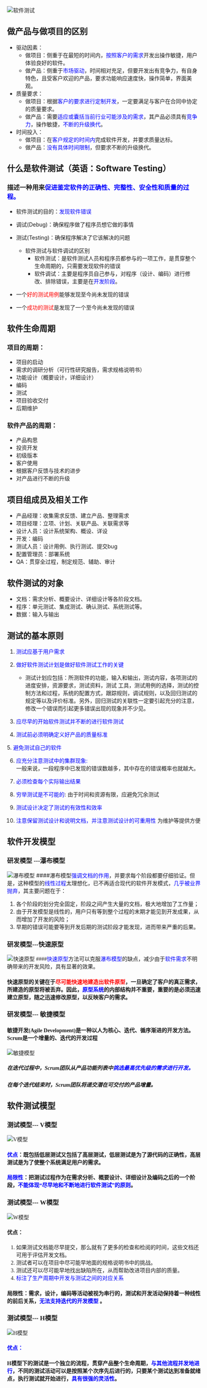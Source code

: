 ![软件测试](https://timgsa.baidu.com/timg?image&quality=80&size=b9999_10000&sec=1549964376220&di=802123c783019cd39a6a79105b447056&imgtype=0&src=http%3A%2F%2Ffile.tyun.71360.com%2FUpLoadFile%2F2018%2F12%2F12%2F10%2F636802060919119851_suzhoudongzhi_9311699.jpg)

## 做产品与做项目的区别 

- 驱动因素： 
	- 做项目：侧重于在最短的时间内，<font color="blue">按照客户的需求</font>开发出操作敏捷，用户体验良好的软件。 
	- 做产品：侧重于<font color="blue">市场驱动</font>，时间相对充足，但要开发出有竞争力，有自身特色，且受客户欢迎的产品，要求功能响应速度快，操作简单，界面美观。 
- 质量要求： 
	- 做项目：根据<font color="blue">客户的要求进行定制开发</font>，一定要满足与客户在合同中协定的质量要求。
	- 做产品：需要<font color="blue">适应或囊括当前行业可能涉及的需求</font>，其产品必须具有<font color="blue">竞争力</font>，操作敏捷，<font color="blue">不断的升级换代</font>。 
- 时间投入： 
	- 做项目：在<font color="blue">客户规定的时间内</font>完成软件开发，并要求质量达标。 
	- 做产品：<font color="blue">没有具体时间限制</font>，但要求不断的升级换代。

## 什么是软件测试（英语：Software Testing）
### 描述一种用来<font color="blue" >促进鉴定软件的正确性、完整性、安全性和质量的过程。</font>
- 软件测试的目的：<font color=#0000FF>发现软件错误</font>

- 调试(Debug)：确保程序做了程序员想它做的事情 
- 测试(Testing)：确保程序解决了它该解决的问题 
	- 软件测试与软件调试的区别 
		- 软件测试：是软件测试人员和程序员都参与的一项工作，是贯穿整个生命周期</font>的，只需要发现软件的错误 
		- 软件调试：主要是程序员自己参与，对程序（设计、编码）进行修改、排除错误，主要是在<font color=#0000FF>开发阶段</font>。

- 一个<font color="red">好的测试用例</font>能够发现至今尚未发现的错误 
- 一个<font color="red">成功的测试</font>是发现了一个至今尚未发现的错误

## 软件生命周期 

### 项目的周期： 

- 项目的启动 
- 需求的调研分析（可行性研究报告，需求规格说明书） 
- 功能设计（概要设计，详细设计） 
- 编码 
- 测试 
- 项目验收交付 
- 后期维护

### 软件产品的周期： 

- 产品构思 
- 投资开发 
- 初级版本 
- 客户使用 
- 根据客户反馈与技术的进步 
- 对产品进行不断的升级 

## 项目组成员及相关工作

- 产品经理：收集需求反馈、建立产品、整理需求 
- 项目经理：立项、计划、关联产品、关联需求等 
- 设计人员：设计系统架构、概设、详设 
- 开发：编码 
- 测试人员：设计用例、执行测试、提交bug 
- 配置管理员：部署系统 
- QA：贯穿全过程，制定规范、辅助、审计

## 软件测试的对象
- 文档：需求分析、概要设计、详细设计等各阶段文档。
- 程序：单元测试、集成测试、确认测试、系统测试等。
- 数据：输入与输出 

## 测试的基本原则
1. <font color=#0000FF>测试应基于用户需求</font>
2. <font color=#0000FF>做好软件测试计划是做好软件测试工作的关键 </font>
	- 测试计划应包括：所测软件的功能，输入和输出，测试内容，各项测试的进度安排，资源要求，测试资料，测试
工具，测试用例的选择，测试的控制方法和过程，系统的配置方式，跟踪规则，调试规则，以及回归测试的规定等以及评价标准。另外，回归测试的关联性一定要引起充分的注意，修改一个错误而引起更多错误出现的现象并不少见。 
 
3. <font color="blue">应尽早的开始软件测试并不断的进行软件测试 </font>
 
4. <font color="blue">测试前必须明确定义好产品的质量标准 
</font>
5. <font color="blue">避免测试自己的软件 </font>
 
6. <font color="blue">应充分注意测试中的集群现象:</font>  
一般来说，一段程序中已发现的错误数越多，其中存在的错误概率也就越大。 
7. <font color="blue">必须检查每个实际输出结果</font> 
8. <font color="blue">穷举测试是不可能的</font>:  由于时间和资源有限，应避免冗余测试 
 
9. <font color="blue">测试设计决定了测试的有效性和效率</font> 
 
10. <font color="blue">注意保留测试设计和说明文档，并注意测试设计的可重用性</font> 为维护等提供方便 

## 软件开发模型
### <font face="微软雅黑">研发模型 ---瀑布模型</font>
![瀑布模型](https://i.imgur.com/6ARI9A1.png)
####瀑布模型<font color="blue" face="微软雅黑">强调文档的作用</font>，并要求每个阶段都要仔细验证。但是，这种模型的<font color="blue" face="微软雅黑">线性过程</font>太理想化，已不再适合现代的软件开发模式，<font color="blue" face="微软雅黑">几乎被业界抛弃</font>，其主要问题在于： 
1. 各个阶段的划分完全固定，阶段之间产生大量的文档，极大地增加了工作量； 
2. 由于开发模型是线性的，用户只有等到整个过程的末期才能见到开发成果，从
而增加了开发的风险； 
3. 早期的错误可能要等到开发后期的测试阶段才能发现，进而带来严重的后果。

### <font face="微软雅黑">研发模型---快速原型 
![快速原型](https://i.imgur.com/V73M9lm.png)
####<font color="blue" face="微软雅黑">快速原型</font>方法可以克服<font color="blue" face="微软雅黑">瀑布模型</font>的缺点，减少由于<font color="blue" face="微软雅黑">软件需求</font>不明确带来的开发风险，具有显著的效果。 
#### 快速原型的关键在于<font color=#FF0000 face="微软雅黑">尽可能快速地建造出软件原型</font>，一旦确定了客户的真正需求，所建造的原型将被丢弃。因此，<font color="blue" face="微软雅黑">原型系统</font>的内部结构并不重要，重要的是必须迅速建立原型，随之迅速修改原型，以反映客户的需求。

### <font face="微软雅黑">研发模型--- 敏捷模型</font>
#### 敏捷开发(Agile Development)是一种以人为核心、迭代、循序渐进的开发方法。Scrum是一个增量的、迭代的开发过程
![敏捷模型](https://i.imgur.com/ON7yzpE.png)
##### 在迭代过程中，Scrum团队从产品功能列表中<font color="blue" face="微软雅黑">挑选最高优先级的需求进行开发。 </font>
##### 在每个迭代结束时，Scrum团队将递交潜在可交付的产品增量。

## 软件测试模型
### <font face="微软雅黑">测试模型--- V模型</font>
![V模型](https://i.imgur.com/a5bWIoQ.png)
#### <font color=#0000FF face="微软雅黑">优点</font>：既包括低层测试又包括了高层测试，低层测试是为了源代码的正确性，高层测试是为了使整个系统满足用户的需求。 
 
#### <font color=#0000FF face="微软雅黑">局限性</font>：把测试过程作为在需求分析、概要设计、详细设计及编码之后的一个阶段，<font color=#0000FF face="微软雅黑">不能体现“尽早地和不断地进行软件测试”的原则</font>。 

### 测试模型--- W模型
![W模型](https://i.imgur.com/MisWIGT.png)
#### 优点： 
1. 如果测试文档能尽早提交，那么就有了更多的检查和检阅的时间，这些文档还可用于评估开发文档。 
2. 测试者可以在项目中尽可能早地面的规格说明书中的挑战。 
3. 测试还可以尽可能早地找出缺陷所在，从而帮助改进项目内部的质量。 
4. <font color=#0000FF face="微软雅黑">标注了生产周期中开发与测试之间的对应关系</font> 
 
#### 局限性：需求，设计，编码等活动被视为串行的，测试和开发活动保持着一种线性的前后关系，<font color=#0000FF face="微软雅黑">无法支持迭代的开发模型</font> 。

### 测试模型--- H模型
![H模型](https://i.imgur.com/jKmnRbI.png)
#### <font color=#0000FF face="微软雅黑">优点：</font> 
#### H模型下的测试是一个独立的流程，贯穿产品整个生命周期，<font color=#0000FF face="微软雅黑">与其他流程并发地进行</font>，不同的测试活动可以是按照某个次序先后进行的，只要某个测试达到准备就绪点，执行测试就开始进行，<font color=#0000FF face="微软雅黑">具有很强的灵活性</font>。 
